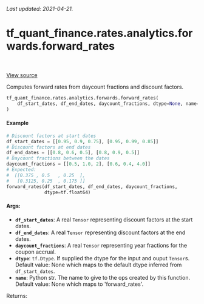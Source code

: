 <!--
This file is generated by a tool. Do not edit directly.
For open-source contributions the docs will be updated automatically.
-->

*Last updated: 2021-04-21.*

<div itemscope itemtype="http://developers.google.com/ReferenceObject">
<meta itemprop="name" content="tf_quant_finance.rates.analytics.forwards.forward_rates" />
<meta itemprop="path" content="Stable" />
</div>

# tf_quant_finance.rates.analytics.forwards.forward_rates

<!-- Insert buttons and diff -->

<table class="tfo-notebook-buttons tfo-api" align="left">
</table>

<a target="_blank" href="https://github.com/google/tf-quant-finance/blob/master/tf_quant_finance/rates/analytics/forwards.py">View source</a>



Computes forward rates from daycount fractions and discount factors.

```python
tf_quant_finance.rates.analytics.forwards.forward_rates(
    df_start_dates, df_end_dates, daycount_fractions, dtype=None, name=None
)
```



<!-- Placeholder for "Used in" -->

#### Example
```python
# Discount factors at start dates
df_start_dates = [[0.95, 0.9, 0.75], [0.95, 0.99, 0.85]]
# Discount factors at end dates
df_end_dates = [[0.8, 0.6, 0.5], [0.8, 0.9, 0.5]]
# Daycount fractions between the dates
daycount_fractions = [[0.5, 1.0, 2], [0.6, 0.4, 4.0]]
# Expected:
#  [[0.375 , 0.5   , 0.25  ],
#   [0.3125, 0.25  , 0.175 ]]
forward_rates(df_start_dates, df_end_dates, daycount_fractions,
              dtype=tf.float64)
```

#### Args:


* <b>`df_start_dates`</b>: A real `Tensor` representing discount factors at the start
  dates.
* <b>`df_end_dates`</b>: A real `Tensor` representing discount factors at the end
  dates.
* <b>`daycount_fractions`</b>: A real `Tensor` representing  year fractions for the
  coupon accrual.
* <b>`dtype`</b>: `tf.Dtype`. If supplied the dtype for the input and ouput `Tensor`s.
  Default value: None which maps to the default dtype inferred from
  `df_start_dates`.
* <b>`name`</b>: Python str. The name to give to the ops created by this function.
  Default value: None which maps to 'forward_rates'.

Returns:
